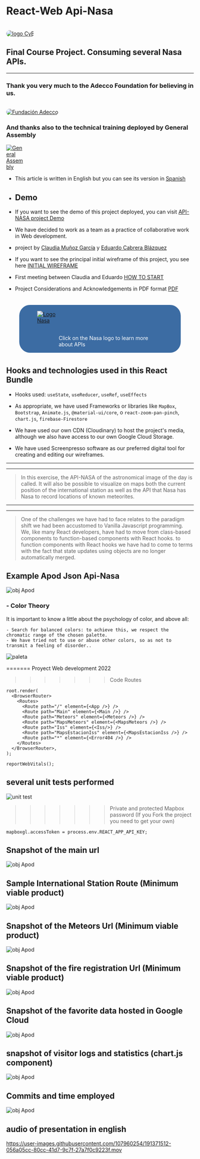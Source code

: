 # React-Web Api-Nasa
<a target="_blank" rel="noopener noreferrer" href="https://react-api-nasa.netlify.app/"><img src="https://res.cloudinary.com/dquxfl0fe/image/upload/v1658752952/API-GA/logoCyE_bisma5.png" alt="logo CyE" style="max-width: 100%;border-radius:1rem;margin-top:1rem"></a>
## Final Course Project. Consuming several Nasa APIs.
----------------------------------------------------------------
### Thank you very much to the Adecco Foundation for believing in us.
<a target="_blank" rel="noopener noreferrer" href="https://fundacionadecco.org/becas-y-ayudas/senior/"><img src="https://res.cloudinary.com/dquxfl0fe/image/upload/v1657192729/API-GA/adecco_o0ddcs.png" alt="Fundación Adecco" style="max-width: 40%;border-radius:1rem;margin-top:1rem"></a>
### And thanks also to the technical training deployed by General Assembly

<a target="_blank" rel="noopener noreferrer" href="https://generalassemb.ly/"><img src="https://pataruco.github.io/ga-assets/assets/logos/ga.svg" alt="General Assembly" style="max-width: 10%;"></a>


 - This article is written in English but you can see its version in [Spanish](README-es-ES.md)
 - ## Demo
- If you want to see the demo of this project deployed, you can visit [API-NASA project Demo](https://react-api-nasa.netlify.app/)

- We have decided to work as a team as a practice of collaborative work in Web development.
- project by [Claudia Muñoz García](mailto:claudia.munozgarcia@gmail.com?subject=[GitHub]%20Source%20Han%20Sans) y [Eduardo Cabrera Blázquez](mailto:ecabrerablazquez@gmail.com?subject=[GitHub]%20Source%20Han%20Sans)
- If you want to see the principal initial wireframe of this project, you see here [INITIAL WIREFRAME](https://res.cloudinary.com/dquxfl0fe/image/upload/v1658301121/API-GA/dise%C3%B1o_zvjwlz.png)
- First meeting between Claudia and Eduardo [HOW TO START](https://res.cloudinary.com/dquxfl0fe/image/upload/v1655767968/API-GA/primeras_ideas_gwigsq.png)
- Project Considerations and Acknowledgements in PDF format [PDF](https://res.cloudinary.com/dquxfl0fe/image/upload/v1658782733/API-GA/guion_proyecto_final_en-GB_ymdtp9.pdf)


   
<div style="display:flex;border:solid 3px;border-color:white;border-radius:2rem;width:fit-content;margin:2rem;background-color:rgb(60, 108, 163)">
<a target="_blank" rel="noopener noreferrer" href="https://api.nasa.gov/"><img src="https://res.cloudinary.com/dquxfl0fe/image/upload/v1657194000/API-GA/nasa-logo_w5ebmi.png" alt="Logo Nasa" style="max-width: 60%; margin-top:1rem;margin-left:3rem"></a>

<p style="color:white;margin-top:5rem;margin-right:5rem">Click on the Nasa logo to learn more about APIs</p>
</div>












## Hooks and technologies used in this React Bundle

- Hooks used:  `useState`, `useReducer`, `useRef`, `useEffects`

- As appropriate, we have used Frameworks or libraries like `MapBox`, `Bootstrap`, `Animate.js`, `@material-ui/core`, o `react-zoom-pan-pinch`, `chart.js`, `firebase-Firestore`
- We have used our own CDN (Cloudinary) to host the project's media, although we also have access to our own Google Cloud Storage.
- We have used Screenpresso software as our preferred digital tool for creating and editing our wireframes.
--------------------------------------
--------------------------------------
> In this exercise, the API-NASA of the astronomical image of the day is called.
> It will also be possible to visualize on maps both the current position 
> of the international station as well as the API that Nasa has
> Nasa to record locations of known meteorites.
--------------------------------------
--------------------------------------
>One of the challenges we have had to face relates to the paradigm shift we had been accustomed to
>Vanilla Javascript programming. We, like many React developers, have had to move from class-based components 
>to function-based components with React hooks. 
>to function components with React hooks we have had to come to terms with the fact that state updates using objects are no longer automatically merged. 

## Example Apod Json Api-Nasa
![obj Apod](https://res.cloudinary.com/dquxfl0fe/image/upload/v1658221607/API-GA/2022-07-05_21h17_03_y8ogpw.png)





### - Color Theory

   It is important to know a little about the psychology of color, and above all:
    
    - Search for balanced colors: to achieve this, we respect the chromatic range of the chosen palette.
    - We have tried not to use or abuse other colors, so as not to transmit a feeling of disorder..

   ![paleta](https://res.cloudinary.com/dquxfl0fe/image/upload/v1657994150/API-GA/paleta_sdyfk5.png)


   
=======
Proyect Web development 2022
>>>>>>> Code Routes
```const root = ReactDOM.createRoot(document.getElementById('root'));
root.render(
  <BrowserRouter>
    <Routes>
      <Route path="/" element={<App />} />
      <Route path="Main" element={<Main />} />
      <Route path="Meteors" element={<Meteors />} />
      <Route path="MapsMeteors" element={<MapsMeteors />} />
      <Route path="Iss" element={<Iss/>} />
      <Route path="MapsEstacionIss" element={<MapsEstacionIss />} />
      <Route path="*" element={<Error404 />} />
    </Routes>
  </BrowserRouter>,
);

reportWebVitals();

```
## several unit tests performed
![unit test](https://res.cloudinary.com/dquxfl0fe/image/upload/v1658485450/API-GA/prueba_unitaria3_bfrycc.png)
>>>>>>> Private and protected Mapbox password (If you Fork the project you need to get your own)
```
mapboxgl.accessToken = process.env.REACT_APP_API_KEY;
```
## Snapshot of the main url
![obj Apod](https://res.cloudinary.com/dquxfl0fe/image/upload/v1658303540/API-GA/main_clmcmy.png)

## Sample International Station Route (Minimum viable product)
![obj Apod](https://res.cloudinary.com/dquxfl0fe/image/upload/v1658071685/API-GA/iis01_ihytaj.png)

## Snapshot of the Meteors Url (Minimum viable product)
![obj Apod](https://res.cloudinary.com/dquxfl0fe/image/upload/v1658304213/API-GA/meteors-page_hgad0n.png)

## Snapshot of the fire registration Url  (Minimum viable product)
![obj Apod](https://res.cloudinary.com/dquxfl0fe/image/upload/v1661325119/API-GA/fires_zezb6b.png)

## Snapshot of the favorite data hosted in Google Cloud
![obj Apod](https://res.cloudinary.com/dquxfl0fe/image/upload/v1663324346/API-GA/react-firebase-listas_tkqdnc.png)

## snapshot of visitor logs and statistics (chart.js component)
![obj Apod](https://res.cloudinary.com/dquxfl0fe/image/upload/v1663500031/API-GA/visitas-sp_hejp0h.png)

## Commits and time employed
![obj Apod](https://res.cloudinary.com/dquxfl0fe/image/upload/v1663502433/API-GA/estadistica_rmtlxu.png)

## audio of presentation in english
https://user-images.githubusercontent.com/107960254/191371512-056a05cc-80cc-41d7-9c7f-27a7f0c9223f.mov



